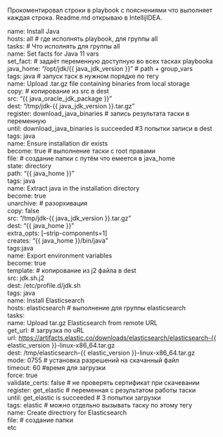 Прокоментировал строки в playbook с пояснениями что выполняет каждая строка. Readme.md открываю в IntellijIDEA.

name: Install Java<br/>
    hosts: all # где исполнять playbook, для группы all<br/>
    tasks: # Что исполнять для группы all<br/>
        name: Set facts for Java 11 vars<br/>
        set_fact: # задаёт переменную доступную во всех тасках playbooka<br/>
        java_home: “/opt/jdk/{{ java_jdk_version }}” # path + group_vars<br/>
        tags: java # запуск таск в нужном порядке по тегу<br/>
        name: Upload .tar.gz file containing binaries from local storage<br/>
        copy: # копирование из src в dest<br/>
        src: “{{ java_oracle_jdk_package }}”<br/>
        dest: “/tmp/jdk-{{ java_jdk_version }}.tar.gz”<br/>
        register: download_java_binaries # запись результата таски в переменную<br/>
        until: download_java_binaries is succeeded #3 попытки записи в dest<br/>
        tags: java<br/>
        name: Ensure installation dir exists<br/>
        become: true # выполнение таски с root правами<br/>
        file: # создание папки с путём что емеется в java_home<br/>
        state: directory<br/>
        path: “{{ java_home }}”<br/>
        tags: java<br/>
        name: Extract java in the installation directory<br/>
        become: true<br/>
        unarchive: # разорхивация <br/>
        copy: false<br/>
        src: “/tmp/jdk-{{ java_jdk_version }}.tar.gz”<br/>
        dest: “{{ java_home }}”<br/>
        extra_opts: [–strip-components=1]<br/>
        creates: “{{ java_home }}/bin/java” <br/>
        tags:java<br/>
        name: Export environment variables<br/>
        become: true<br/>
        template: # копирование из j2 файла в dest<br/>
        src: jdk.sh.j2<br/>
        dest: /etc/profile.d/jdk.sh<br/>
        tags: java<br/>
    name: Install Elasticsearch <br/>
    hosts: elasticsearch # выполнение для группы elasticsearch<br/>
    tasks:<br/>
        name: Upload tar.gz Elasticsearch from remote URL<br/>
        get_url: # загрузка по uRL<br/>
        url: https://artifacts.elastic.co/downloads/elasticsearch/elasticsearch-{{ elastic_version }}-linux-x86_64.tar.gz<br/>
        dest: /tmp/elasticsearch-{{ elastic_version }}-linux-x86_64.tar.gz<br/>
        mode: 0755 # установка разрешений на скачанный файл<br/>
        timeout: 60 #время для загрузки<br/>
        force: true<br/>
        validate_certs: false # не проверять сертификат при скачевании<br/>
        register: get_elastic # переменная с результатом работы таски<br/>
        until: get_elastic is succeeded # 3 попытки загрузки<br/>
        tags: elastic # можно отдельно вызывать таску по этому тегу<br/>
        name: Create directrory for Elasticsearch<br/>
        file: # создание папки<br/>
        etc
